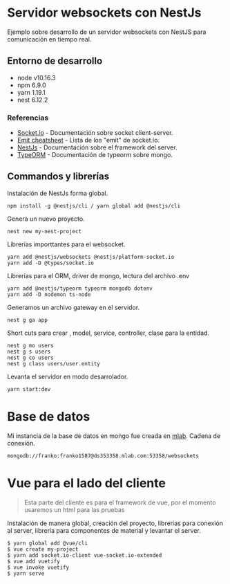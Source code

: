 # Servidor websockets con NestJs

Ejemplo sobre desarrollo de un servidor websockets con NestJS para comunicación en tiempo real.

## Entorno de desarrollo

* node v10.16.3
* npm 6.9.0
* yarn 1.19.1
* nest 6.12.2

### Referencias

* [Socket.io](https://socket.io/) - Documentación sobre socket client-server.
* [Emit cheatsheet](https://socket.io/docs/emit-cheatsheet/) - Lista de los "emit" de socket.io.
* [NestJs](https://docs.nestjs.com/) - Documentación sobre el framework del server.
* [TypeORM](https://github.com/typeorm/typeorm/blob/master/docs/mongodb.md) - Documentación de typeorm sobre mongo.

## Commandos y librerías

Instalación de NestJs forma global.
```
npm install -g @nestjs/cli / yarn global add @nestjs/cli
```

Genera un nuevo proyecto.
```
nest new my-nest-project
````

Librerías importtantes para el websocket.
```
yarn add @nestjs/websockets @nestjs/platform-socket.io
yarn add -D @types/socket.io
````

Librerías para el ORM, driver de mongo, lectura del archivo .env
```
yarn add @nestjs/typeorm typeorm mongodb dotenv
yarn add -D nodemon ts-node
````

Generamos un archivo gateway en el servidor.
```
nest g ga app
```
Short cuts para crear , model, service, controller, clase para la entidad.
```
nest g mo users
nest g s users
nest g co users
nest g class users/user.entity
```

Levanta el servidor en modo desarrolador.
```
yarn start:dev
```

# Base de datos
Mi instancia de la base de datos en mongo fue creada en [mlab](https://mlab.com/).
Cadena de conexión.
```
mongodb://franko:franko1587@ds353358.mlab.com:53358/websockets
```

# Vue para el lado del cliente

> Esta parte del cliente es para el framework de vue, por el momento usaremos un html para las pruebas

Instalación de manera global, creación del proyecto, librerias para conexión al server, librería para componentes de material y levantar el server.
```shell
$ yarn global add @vue/cli
$ vue create my-project
$ yarn add socket.io-client vue-socket.io-extended
$ vue add vuetify
$ vue invoke vuetify
$ yarn serve
```